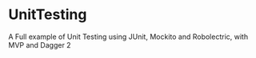 # UnitTesting

A Full example of Unit Testing using JUnit, Mockito and Robolectric, with MVP and Dagger 2

